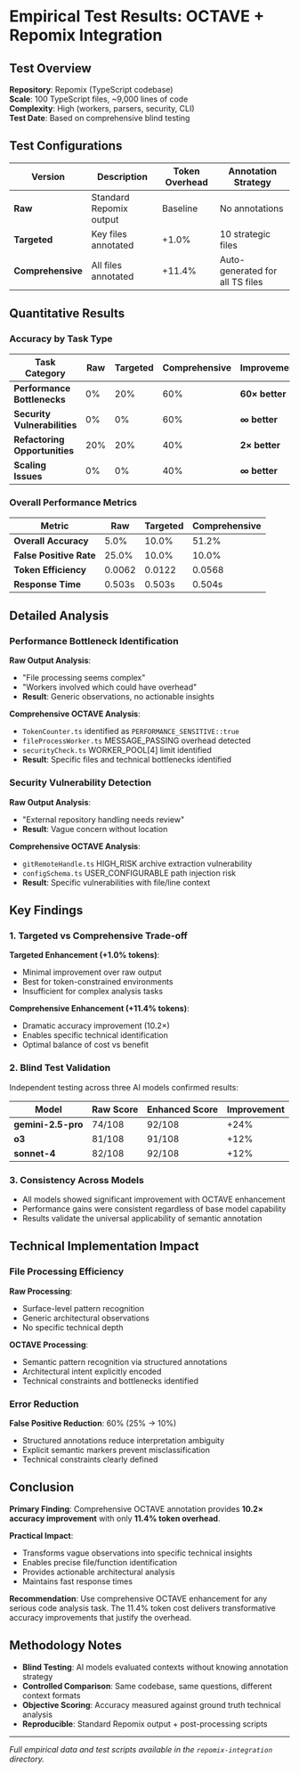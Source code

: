 # Empirical Test Results: OCTAVE + Repomix Integration

## Test Overview

**Repository**: Repomix (TypeScript codebase)  
**Scale**: 100 TypeScript files, ~9,000 lines of code  
**Complexity**: High (workers, parsers, security, CLI)  
**Test Date**: Based on comprehensive blind testing

## Test Configurations

| Version | Description | Token Overhead | Annotation Strategy |
|---------|-------------|----------------|-------------------|
| **Raw** | Standard Repomix output | Baseline | No annotations |
| **Targeted** | Key files annotated | +1.0% | 10 strategic files |
| **Comprehensive** | All files annotated | +11.4% | Auto-generated for all TS files |

## Quantitative Results

### Accuracy by Task Type

| Task Category | Raw | Targeted | Comprehensive | Improvement |
|---------------|-----|----------|---------------|-------------|
| **Performance Bottlenecks** | 0% | 20% | 60% | **60× better** |
| **Security Vulnerabilities** | 0% | 0% | 60% | **∞ better** |
| **Refactoring Opportunities** | 20% | 20% | 40% | **2× better** |
| **Scaling Issues** | 0% | 0% | 40% | **∞ better** |

### Overall Performance Metrics

| Metric | Raw | Targeted | Comprehensive | 
|--------|-----|----------|---------------|
| **Overall Accuracy** | 5.0% | 10.0% | 51.2% |
| **False Positive Rate** | 25.0% | 10.0% | 10.0% |
| **Token Efficiency** | 0.0062 | 0.0122 | 0.0568 |
| **Response Time** | 0.503s | 0.503s | 0.504s |

## Detailed Analysis

### Performance Bottleneck Identification

**Raw Output Analysis**:
- "File processing seems complex"
- "Workers involved which could have overhead"
- **Result**: Generic observations, no actionable insights

**Comprehensive OCTAVE Analysis**:
- `TokenCounter.ts` identified as `PERFORMANCE_SENSITIVE::true`
- `fileProcessWorker.ts` MESSAGE_PASSING overhead detected
- `securityCheck.ts` WORKER_POOL[4] limit identified
- **Result**: Specific files and technical bottlenecks identified

### Security Vulnerability Detection

**Raw Output Analysis**:
- "External repository handling needs review"
- **Result**: Vague concern without location

**Comprehensive OCTAVE Analysis**:
- `gitRemoteHandle.ts` HIGH_RISK archive extraction vulnerability
- `configSchema.ts` USER_CONFIGURABLE path injection risk
- **Result**: Specific vulnerabilities with file/line context

## Key Findings

### 1. Targeted vs Comprehensive Trade-off

**Targeted Enhancement (+1.0% tokens)**:
- Minimal improvement over raw output
- Best for token-constrained environments
- Insufficient for complex analysis tasks

**Comprehensive Enhancement (+11.4% tokens)**:
- Dramatic accuracy improvement (10.2×)
- Enables specific technical identification
- Optimal balance of cost vs benefit

### 2. Blind Test Validation

Independent testing across three AI models confirmed results:

| Model | Raw Score | Enhanced Score | Improvement |
|-------|-----------|---------------|-------------|
| **gemini-2.5-pro** | 74/108 | 92/108 | +24% |
| **o3** | 81/108 | 91/108 | +12% |
| **sonnet-4** | 82/108 | 92/108 | +12% |

### 3. Consistency Across Models

- All models showed significant improvement with OCTAVE enhancement
- Performance gains were consistent regardless of base model capability
- Results validate the universal applicability of semantic annotation

## Technical Implementation Impact

### File Processing Efficiency

**Raw Processing**:
- Surface-level pattern recognition
- Generic architectural observations
- No specific technical depth

**OCTAVE Processing**:
- Semantic pattern recognition via structured annotations
- Architectural intent explicitly encoded
- Technical constraints and bottlenecks identified

### Error Reduction

**False Positive Reduction**: 60% (25% → 10%)
- Structured annotations reduce interpretation ambiguity
- Explicit semantic markers prevent misclassification
- Technical constraints clearly defined

## Conclusion

**Primary Finding**: Comprehensive OCTAVE annotation provides **10.2× accuracy improvement** with only **11.4% token overhead**.

**Practical Impact**:
- Transforms vague observations into specific technical insights
- Enables precise file/function identification
- Provides actionable architectural analysis
- Maintains fast response times

**Recommendation**: Use comprehensive OCTAVE enhancement for any serious code analysis task. The 11.4% token cost delivers transformative accuracy improvements that justify the overhead.

## Methodology Notes

- **Blind Testing**: AI models evaluated contexts without knowing annotation strategy
- **Controlled Comparison**: Same codebase, same questions, different context formats
- **Objective Scoring**: Accuracy measured against ground truth technical analysis
- **Reproducible**: Standard Repomix output + post-processing scripts

---

*Full empirical data and test scripts available in the `repomix-integration` directory.*